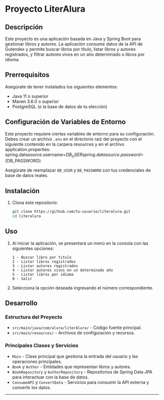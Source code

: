# Proyecto LiterAlura

## Descripción

Este proyecto es una aplicación basada en Java y Spring Boot para gestionar libros y autores. 
La aplicación consume datos de la API de Gutendex y permite buscar libros por título, listar libros y autores registrados, y filtrar autores vivos en un año determinado o libros por idioma.

## Prerrequisitos

Asegúrate de tener instalados los siguientes elementos:

- Java 11 o superior
- Maven 3.6.0 o superior
- PostgreSQL (o la base de datos de tu elección)

## Configuración de Variables de Entorno

Este proyecto requiere ciertas variables de entorno para su configuración. 
Debes crear un archivo `.env` en el directorio raíz del proyecto con el siguiente contenido en la carpera resources y en el archivo application.properties:
spring.datasource.username=${DB_USER}
spring.datasource.password=${DB_PASSWORD}

Asegúrate de reemplazar `DB_USER` y `DB_PASSWORD` con tus credenciales de base de datos reales.

## Instalación

1. Clona este repositorio:
    ```sh
    git clone https://github.com/tu-usuario/literalura.git
    cd literalura
    ```

## Uso

1. Al iniciar la aplicación, se presentará un menú en la consola con las siguientes opciones:
    ```
    1 - Buscar libro por titulo
    2 - Listar libros registrados
    3 - Listar autores registrados
    4 - Listar autores vivos en un determinado año
    5 - Listar libros por idioma
    0 - Salir
    ```

2. Selecciona la opción deseada ingresando el número correspondiente.

## Desarrollo

### Estructura del Proyecto

- `src/main/java/com/alura/literAlura/` - Código fuente principal.
- `src/main/resources/` - Archivos de configuración y recursos.

### Principales Clases y Servicios

- `Main` - Clase principal que gestiona la entrada del usuario y las operaciones principales.
- `Book` y `Author` - Entidades que representan libros y autores.
- `BookRepository` y `AuthorRepository` - Repositorios de Spring Data JPA para interactuar con la base de datos.
- `ConsumeAPI` y `ConvertData` - Servicios para consumir la API externa y convertir los datos.
---



